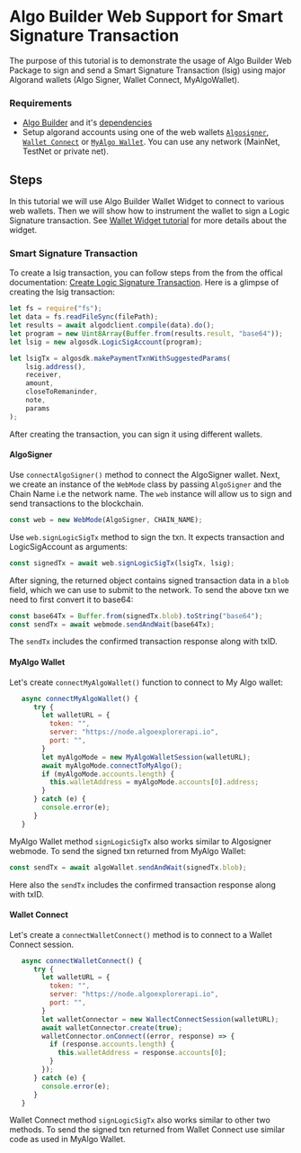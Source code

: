 # Algo Builder Web Support for Smart Signature Transaction

The purpose of this tutorial is to demonstrate the usage of Algo Builder Web Package to sign and send a Smart Signature Transaction (lsig) using major Algorand wallets (Algo Signer, Wallet Connect, MyAlgoWallet).

### Requirements

- [Algo Builder](https://algobuilder.dev/) and it's [dependencies](https://algobuilder.dev/guide/README#requirements)
- Setup algorand accounts using one of the web wallets [`Algosigner`](https://github.com/PureStake/algosigner), [`Wallet Connect`](https://walletconnect.com/) or [`MyAlgo Wallet`](https://wallet.myalgo.com/). You can use any network (MainNet, TestNet or private net).

## Steps

In this tutorial we will use Algo Builder Wallet Widget to connect to various web wallets. Then we will show how to instrument the wallet to sign a Logic Signature transaction. See [Wallet Widget tutorial](https://developer.algorand.org/solutions/vuejs-multi-wallet-widget/) for more details about the widget.

### Smart Signature Transaction

To create a lsig transaction, you can follow steps from the from the offical documentation: [Create Logic Signature Transaction](https://developer.algorand.org/docs/get-details/dapps/smart-contracts/frontend/smartsigs/).
Here is a glimpse of creating the lsig transaction:

```js
let fs = require("fs");
let data = fs.readFileSync(filePath);
let results = await algodclient.compile(data).do();
let program = new Uint8Array(Buffer.from(results.result, "base64"));
let lsig = new algosdk.LogicSigAccount(program);

let lsigTx = algosdk.makePaymentTxnWithSuggestedParams(
	lsig.address(),
	receiver,
	amount,
	closeToRemaninder,
	note,
	params
);
```

After creating the transaction, you can sign it using different wallets.

#### AlgoSigner

Use `connectAlgoSigner()` method to connect the AlgoSigner wallet. Next, we create an instance of the `WebMode` class by passing `AlgoSigner` and the Chain Name i.e the network name. The `web` instance will allow us to sign and send transactions to the blockchain.

```js
const web = new WebMode(AlgoSigner, CHAIN_NAME);
```

Use `web.signLogicSigTx` method to sign the txn. It expects transaction and LogicSigAccount as arguments:

```js
const signedTx = await web.signLogicSigTx(lsigTx, lsig);
```

After signing, the returned object contains signed transaction data in a `blob` field, which we can use to submit to the network.
To send the above txn we need to first convert it to base64:

```js
const base64Tx = Buffer.from(signedTx.blob).toString("base64");
const sendTx = await webmode.sendAndWait(base64Tx);
```

The `sendTx` includes the confirmed transaction response along with txID.

#### MyAlgo Wallet

Let's create `connectMyAlgoWallet()` function to connect to My Algo wallet:

```js
   async connectMyAlgoWallet() {
      try {
        let walletURL = {
          token: "",
          server: "https://node.algoexplorerapi.io",
          port: "",
        }
        let myAlgoMode = new MyAlgoWalletSession(walletURL);
        await myAlgoMode.connectToMyAlgo();
        if (myAlgoMode.accounts.length) {
          this.walletAddress = myAlgoMode.accounts[0].address;
        }
      } catch (e) {
        console.error(e);
      }
   }
```

MyAlgo Wallet method `signLogicSigTx` also works similar to Algosigner webmode.
To send the signed txn returned from MyAlgo Wallet:

```js
const sendTx = await algoWallet.sendAndWait(signedTx.blob);
```

Here also the `sendTx` includes the confirmed transaction response along with txID.

#### Wallet Connect

Let's create a `connectWalletConnect()` method is to connect to a Wallet Connect session.

```js
   async connectWalletConnect() {
      try {
        let walletURL = {
          token: "",
          server: "https://node.algoexplorerapi.io",
          port: "",
        }
        let walletConnector = new WallectConnectSession(walletURL);
        await walletConnector.create(true);
        walletConnector.onConnect((error, response) => {
          if (response.accounts.length) {
            this.walletAddress = response.accounts[0];
          }
        });
      } catch (e) {
        console.error(e);
      }
   }
```

Wallet Connect method `signLogicSigTx` also works similar to other two methods.
To send the signed txn returned from Wallet Connect use similar code as used in MyAlgo Wallet.
